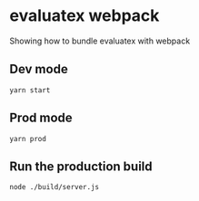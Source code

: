 # evaluatex webpack

Showing how to bundle evaluatex with webpack

## Dev mode
```
yarn start
```

## Prod mode
```
yarn prod
```

## Run the production build
```
node ./build/server.js
```
